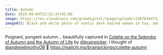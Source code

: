 ```yaml
---
title: Autumn
date: 2019-09-04T22:52:37+01:00
image: https://res.cloudinary.com/growdigital/image/upload/v1567634473/colette.jpg
imageAlt: Black and white photo of exotic dark haired woman in tux, smoking a fag
---
```


Poignant, pungent autumn… beautifully captured in [Colette on the Splendor of Autumn and the Autumn of Life](https://mailchi.mp/brainpickings/colette-autumn) by [@brainpicker](https://mobile.twitter.com/brainpicker). I thought of [@andrewtimothyOB](andrewtimothyOB) 🙂 <https://mailchi.mp/brainpickings/colette-autumn>
